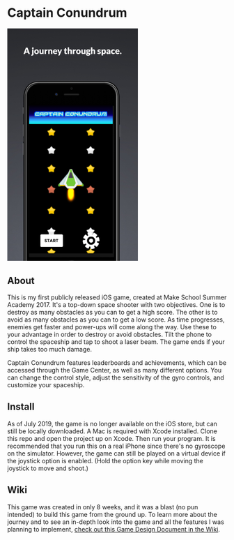 # Captain Conundrum

<img src="screenshots/screenshot.jpg" alt="Captain Conundrum" width="300">

## About

This is my first publicly released iOS game, created at Make School Summer Academy 2017. It's a top-down space shooter with two objectives. One is to destroy as many obstacles as you can to get a high score. The other is to avoid as many obstacles as you can to get a low score. As time progresses, enemies get faster and power-ups will come along the way. Use these to your advantage in order to destroy or avoid obstacles. Tilt the phone to control the spaceship and tap to shoot a laser beam. The game ends if your ship takes too much damage.

Captain Conundrum features leaderboards and achievements, which can be accessed through the Game Center, as well as many different options. You can change the control style, adjust the sensitivity of the gyro controls, and customize your spaceship.

## Install

As of July 2019, the game is no longer available on the iOS store, but can still be locally downloaded. A Mac is required with Xcode installed. Clone this repo and open the project up on Xcode. Then run your program. It is recommended that you run this on a real iPhone since there's no gyroscope on the simulator. However, the game can still be played on a virtual device if the joystick option is enabled. (Hold the option key while moving the joystick to move and shoot.)

## Wiki

This game was created in only 8 weeks, and it was a blast (no pun intended) to build this game from the ground up. To learn more about the journey and to see an in-depth look into the game and all the features I was planning to implement, [check out this Game Design Document in the Wiki](https://github.com/Abhiek187/Captain-Conundrum/wiki/Game-Design-Document).
